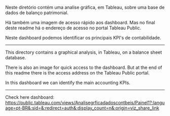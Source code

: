 Neste diretório contém uma analise gráfica, em Tableau, sobre uma base de dados de balanço patrimonial.

Há também uma imagem de acesso rápido aos dashboard. Mas no final deste readme há o endereço de acesso no portal Tableau Public.

Neste dashboard podemos identificar os principais KPI's de contabilidade.


---------------------------------------------------------------------------------------------------------


This directory contains a graphical analysis, in Tableau, on a balance sheet database.

There is also an image for quick access to the dashboard. But at the end of this readme there is the access address on the Tableau Public portal.

In this dashboard we can identify the main accounting KPIs.


---------------------------------------------------------------------------------------------------------

Check here dashboard: https://public.tableau.com/views/Analisegrficadadoscontbeis/Painel1?:language=pt-BR&:sid=&:redirect=auth&:display_count=n&:origin=viz_share_link

